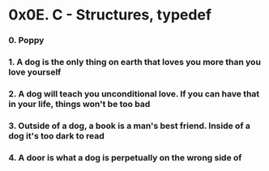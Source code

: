# 0x0E. C - Structures, typedef

### 0. Poppy

### 1. A dog is the only thing on earth that loves you more than you love yourself

### 2. A dog will teach you unconditional love. If you can have that in your life, things won't be too bad

### 3. Outside of a dog, a book is a man's best friend. Inside of a dog it's too dark to read

### 4. A door is what a dog is perpetually on the wrong side of


